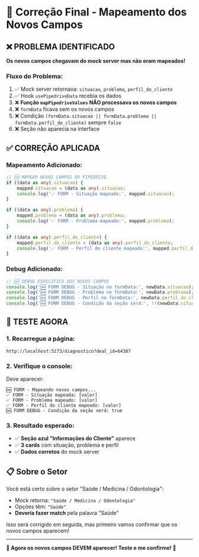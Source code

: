 # 🔧 Correção Final - Mapeamento dos Novos Campos

## ❌ **PROBLEMA IDENTIFICADO**

**Os novos campos chegavam do mock server mas não eram mapeados!**

### **Fluxo do Problema:**
1. ✅ Mock server retornava: `situacao`, `problema`, `perfil_do_cliente`
2. ✅ Hook `usePipedriveData` recebia os dados
3. ❌ **Função `mapPipedriveValues` NÃO processava os novos campos**
4. ❌ `formData` ficava sem os novos campos
5. ❌ Condição `(formData.situacao || formData.problema || formData.perfil_do_cliente)` sempre `false`
6. ❌ Seção não aparecia na interface

## ✅ **CORREÇÃO APLICADA**

### **Mapeamento Adicionado:**
```typescript
// 🆕 MAPEAR NOVOS CAMPOS DO PIPEDRIVE
if ((data as any).situacao) {
    mapped.situacao = (data as any).situacao;
    console.log('✅ FORM - Situação mapeada:', mapped.situacao);
}

if ((data as any).problema) {
    mapped.problema = (data as any).problema;
    console.log('✅ FORM - Problema mapeado:', mapped.problema);
}

if ((data as any).perfil_do_cliente) {
    mapped.perfil_do_cliente = (data as any).perfil_do_cliente;
    console.log('✅ FORM - Perfil do cliente mapeado:', mapped.perfil_do_cliente);
}
```

### **Debug Adicionado:**
```typescript
// 🆕 DEBUG ESPECÍFICO DOS NOVOS CAMPOS
console.log('🆕 FORM DEBUG - Situação no formData:', newData.situacao);
console.log('🆕 FORM DEBUG - Problema no formData:', newData.problema);
console.log('🆕 FORM DEBUG - Perfil no formData:', newData.perfil_do_cliente);
console.log('🆕 FORM DEBUG - Condição da seção será:', !!(newData.situacao || newData.problema || newData.perfil_do_cliente));
```

## 🧪 **TESTE AGORA**

### **1. Recarregue a página:**
```
http://localhost:5173/diagnostico?deal_id=64387
```

### **2. Verifique o console:**
Deve aparecer:
```
🆕 FORM - Mapeando novos campos...
✅ FORM - Situação mapeada: [valor]
✅ FORM - Problema mapeado: [valor]  
✅ FORM - Perfil do cliente mapeado: [valor]
🆕 FORM DEBUG - Condição da seção será: true
```

### **3. Resultado esperado:**
- ✅ **Seção azul "Informações do Cliente"** aparece
- ✅ **3 cards** com situação, problema e perfil
- ✅ **Dados corretos** do mock server

## 📋 **Sobre o Setor**

Você está certo sobre o setor "Saúde / Medicina / Odontologia":
- Mock retorna: `"Saúde / Medicina / Odontologia"`  
- Opções têm: `"Saúde"`
- **Deveria fazer match** pela palavra "Saúde"

Isso será corrigido em seguida, mas primeiro vamos confirmar que os novos campos aparecem!

---

**🎯 Agora os novos campos DEVEM aparecer! Teste e me confirme! 🚀**
